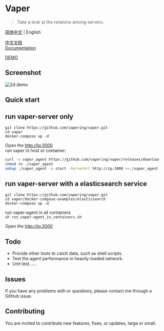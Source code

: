 # Vaper

> Take a look at the relations among servers.  


[简体中文](./README.zh-cn.md)  | English

[中文文档](https://vapering.github.io/vaper/#/zh-cn/)  
[Documentation](https://vapering.github.io/vaper/#/)   

[DEMO](http://vaper.wengpan.top) 

## Screenshot
![2d demo](https://vapering.github.io/vaper/imgs/demo-pc.jpg "2d demo")  
## Quick start
## run vaper-server only

```shell
git clone https://github.com/vapering/vaper.git
cd vaper
docker-compose up -d
```
Open the [http://ip:3000](http://vaper-server:3000)  
run vaper in host or container:
```bash
curl -o vaper_agent https://github.com/vapering/vaper/releases/download/v0.0.1/vaper_agent
chmod +x ./vaper_agent
nohup ./vaper_agent -a start -ServerUrl http://ip:3000 >>./vaper_agent.log 2>&1 &
```

## run vaper-server with a elasticsearch service

```shell
git clone https://github.com/vapering/vaper.git
cd vaper/docker-compose-examples/elasticsearch
docker-compose up -d
```

run vaper-agent in all containers  
`sh run_vaper-agent_in_containers.sh`

Open the [http://ip:3000](http://vaper-server:3000)

## Todo
- Provide other tools to catch data, such as shell scripts.
- Test the agent performance in heavily-loaded network.
- Unit test......

## Issues
If you have any problems with or questions, please contact me through a GitHub issue.

## Contributing
You are invited to contribute new features, fixes, or updates, large or small.
